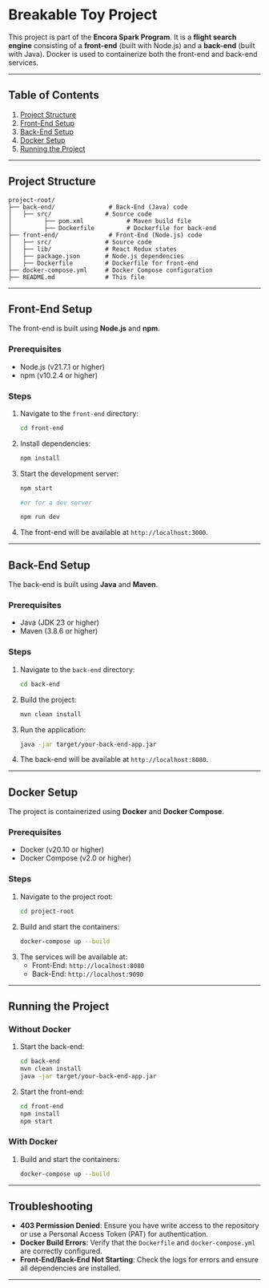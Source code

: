 
# Breakable Toy Project

This project is part of the **Encora Spark Program**. It is a **flight search engine** consisting of a **front-end** (built with Node.js) and a **back-end** (built with Java). Docker is used to containerize both the front-end and back-end services.

---

## Table of Contents
1. [Project Structure](#project-structure)
2. [Front-End Setup](#front-end-setup)
3. [Back-End Setup](#back-end-setup)
4. [Docker Setup](#docker-setup)
5. [Running the Project](#running-the-project)

---

## Project Structure
```
project-root/
├── back-end/               # Back-End (Java) code
│   ├── src/               # Source code
│         ├── pom.xml            # Maven build file
│         ├── Dockerfile         # Dockerfile for back-end
├── front-end/              # Front-End (Node.js) code
│   ├── src/               # Source code
│   ├── lib/               # React Redux states
│   ├── package.json       # Node.js dependencies
│   ├── Dockerfile         # Dockerfile for front-end
├── docker-compose.yml     # Docker Compose configuration
├── README.md              # This file
```

---

## Front-End Setup

The front-end is built using **Node.js** and **npm**.

### Prerequisites
- Node.js (v21.7.1 or higher)
- npm (v10.2.4 or higher)

### Steps
1. Navigate to the `front-end` directory:
   ```bash
   cd front-end
   ```
2. Install dependencies:
   ```bash
   npm install
   ```
3. Start the development server:
   ```bash
   npm start

   #or for a dev server

   npm run dev
   ```
4. The front-end will be available at `http://localhost:3000`.

---

## Back-End Setup

The back-end is built using **Java** and **Maven**.

### Prerequisites
- Java (JDK 23 or higher)
- Maven (3.8.6 or higher)

### Steps
1. Navigate to the `back-end` directory:
   ```bash
   cd back-end
   ```
2. Build the project:
   ```bash
   mvn clean install
   ```
3. Run the application:
   ```bash
   java -jar target/your-back-end-app.jar
   ```
4. The back-end will be available at `http://localhost:8080`.

---

## Docker Setup

The project is containerized using **Docker** and **Docker Compose**.

### Prerequisites
- Docker (v20.10 or higher)
- Docker Compose (v2.0 or higher)

### Steps
1. Navigate to the project root:
   ```bash
   cd project-root
   ```
2. Build and start the containers:
   ```bash
   docker-compose up --build
   ```
3. The services will be available at:
   - Front-End: `http://localhost:8080`
   - Back-End: `http://localhost:9090`

---

## Running the Project

### Without Docker
1. Start the back-end:
   ```bash
   cd back-end
   mvn clean install
   java -jar target/your-back-end-app.jar
   ```
2. Start the front-end:
   ```bash
   cd front-end
   npm install
   npm start
   ```

### With Docker
1. Build and start the containers:
   ```bash
   docker-compose up --build
   ```

---

## Troubleshooting

- **403 Permission Denied**: Ensure you have write access to the repository or use a Personal Access Token (PAT) for authentication.
- **Docker Build Errors**: Verify that the `Dockerfile` and `docker-compose.yml` are correctly configured.
- **Front-End/Back-End Not Starting**: Check the logs for errors and ensure all dependencies are installed.

---
